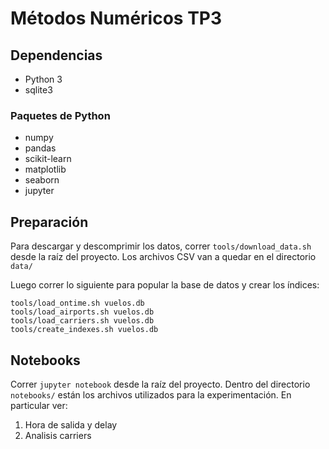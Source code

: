 # Métodos Numéricos TP3

## Dependencias

* Python 3
* sqlite3

### Paquetes de Python

* numpy
* pandas
* scikit-learn
* matplotlib
* seaborn
* jupyter

## Preparación

Para descargar y descomprimir los datos, correr `tools/download_data.sh` desde
la raíz del proyecto.  Los archivos CSV van a quedar en el directorio `data/`

Luego correr lo siguiente para popular la base de datos y crear los índices:

```
tools/load_ontime.sh vuelos.db
tools/load_airports.sh vuelos.db
tools/load_carriers.sh vuelos.db
tools/create_indexes.sh vuelos.db
```

## Notebooks

Correr `jupyter notebook` desde la raíz del proyecto. Dentro del directorio
`notebooks/` están los archivos utilizados para la experimentación. En
particular ver:

1. Hora de salida y delay
2. Analisis carriers
